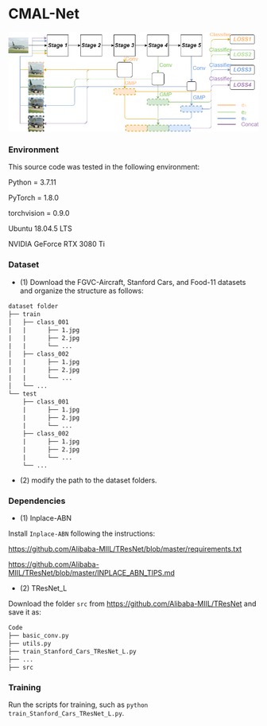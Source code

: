 # CMAL-Net
![enter image description here](https://github.com/Dichao-Liu/CMAL/blob/main/CMAL.png)
 

### Environment

This source code was tested in the following environment:

Python = 3.7.11

PyTorch = 1.8.0

torchvision = 0.9.0

Ubuntu 18.04.5 LTS

NVIDIA GeForce RTX 3080 Ti

### Dataset

* (1) Download the FGVC-Aircraft, Stanford Cars, and Food-11 datasets and organize the structure as follows:
```
dataset folder
├── train
│   ├── class_001
|   |      ├── 1.jpg
|   |      ├── 2.jpg
|   |      └── ...
│   ├── class_002
|   |      ├── 1.jpg
|   |      ├── 2.jpg
|   |      └── ...
│   └── ...
└── test
    ├── class_001
    |      ├── 1.jpg
    |      ├── 2.jpg
    |      └── ...
    ├── class_002
    |      ├── 1.jpg
    |      ├── 2.jpg
    |      └── ...
    └── ...
```
* (2) modify the path to the dataset folders.

### Dependencies

* (1) Inplace-ABN

Install `Inplace-ABN` following the instructions:

https://github.com/Alibaba-MIIL/TResNet/blob/master/requirements.txt

https://github.com/Alibaba-MIIL/TResNet/blob/master/INPLACE_ABN_TIPS.md

* (2) TResNet_L

Download the folder `src` from https://github.com/Alibaba-MIIL/TResNet and save it as:
```
Code
├── basic_conv.py
├── utils.py
├── train_Stanford_Cars_TResNet_L.py
├── ...
├── src
```

### Training

Run the scripts for training, such as `python train_Stanford_Cars_TResNet_L.py`.
